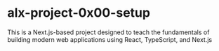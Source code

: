 # alx-project-0x00-setup
This is a Next.js-based project designed to teach the fundamentals of building modern web applications using React, TypeScript, and Next.js
